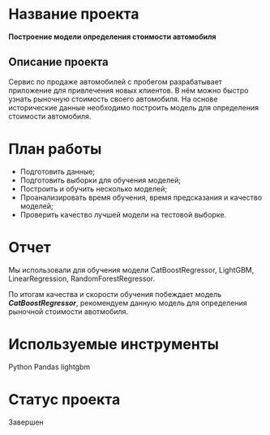  # Название проекта
 **Построение модели определения стоимости автомобиля**
 ## Описание проекта
Сервис по продаже автомобилей с пробегом  разрабатывает приложение для привлечения новых клиентов. В нём можно быстро узнать рыночную стоимость своего автомобиля. На основе исторические данные необходимо построить модель для определения стоимости автомобиля.
 # План работы
- Подготовить данные;
- Подготовить выборки для обучения моделей;
- Построить и обучить несколько моделей;
- Проанализировать время обучения, время предсказания и качество моделей;
- Проверить качество лучшей модели на тестовой выборке.

 # Отчет 
 
Мы использовали для обучения модели CatBoostRegressor, LightGBM, LinearRegression, RandomForestRegressor.

По итогам качества и скорости обучения побеждает модель ***CatBoostRegressor***, рекомендуем данную модель для определения рыночной стоимости авотмобиля.

# Используемые инструменты

Python
Pandas
lightgbm

# Статус проекта
Завершен



```python

```
